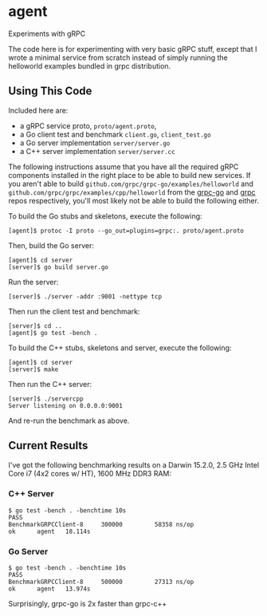 # agent
Experiments with gRPC

The code here is for experimenting with very basic gRPC stuff, except that I wrote a minimal service from scratch instead of simply running the helloworld examples bundled in grpc distribution.

## Using This Code

Included here are:
* a gRPC service proto, `proto/agent.proto`,
* a Go client test and benchmark `client.go`, `client_test.go`
* a Go server implementation `server/server.go`
* a C++ server implementation `server/server.cc`

The following instructions assume that you have all the required gRPC components installed in the right place to be able to build new services. If you aren't able to build `github.com/grpc/grpc-go/examples/helloworld` and `github.com/grpc/grpc/examples/cpp/helloworld` from the [grpc-go](https://github.com/grpc/grpc-go) and [grpc](https://github.com/grpc/grpc) repos respectively, you'll most likely not be able to build the following either.
 
To build the Go stubs and skeletons, execute the following:

    [agent]$ protoc -I proto --go_out=plugins=grpc:. proto/agent.proto

Then, build the Go server:

    [agent]$ cd server
    [server]$ go build server.go

Run the server:

    [server]$ ./server -addr :9001 -nettype tcp
  
Then run the client test and benchmark:

    [server]$ cd ..
    [agent]$ go test -bench . 

To build the C++ stubs, skeletons and server, execute the following:

    [agent]$ cd server
    [server]$ make

Then run the C++ server:

    [server]$ ./servercpp
    Server listening on 0.0.0.0:9001

And re-run the benchmark as above.

## Current Results
I've got the following benchmarking results on a Darwin 15.2.0, 2.5 GHz Intel Core i7 (4x2 cores w/ HT), 1600 MHz DDR3 RAM:

### C++ Server
    $ go test -bench . -benchtime 10s
    PASS
    BenchmarkGRPCClient-8	  300000	     58358 ns/op
    ok  	agent	18.114s
### Go Server
    $ go test -bench . -benchtime 10s
    PASS
    BenchmarkGRPCClient-8	  500000	     27313 ns/op
    ok  	agent	13.974s

Surprisingly, grpc-go is 2x faster than grpc-c++
